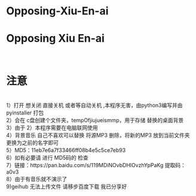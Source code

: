 # Opposing-Xiu-En-ai
<h1>Opposing Xiu En-ai</h1><br/>
<h1>注意</h1></br>
1）打开 想关闭 直接关机 或者等自动关机 ,本程序无害，由python3编写并由 pyinstaller 打包</br>
2）会在 c盘创建个文件夹，tempOfjiujueismmp，用于存储 替换的桌面背景 </br>
3）由于 2）本程序需要在电脑联网使用</br>
4）背景音乐 自己不喜欢可以替换 将源MP3 删除，将新的MP3 放到当前文件夹更换为之前的名字即可</br>
5）MD5：11eb7e6a7f33466ff08b4e5c5ce7eb93</br>
6）如有必要请 进行 MD5码的 检查</br>
7）链接：https://pan.baidu.com/s/119MDiNOvbDHlOvzhYpPaKg 提取码：a0v3 </br>
8）由于有音乐就不演示了</br>
9)geihub 无法上传文件 请移步百度下载 我已分享好<br>
